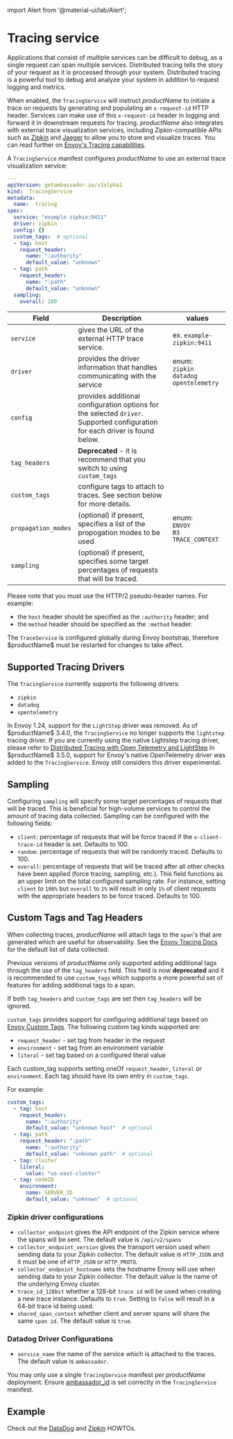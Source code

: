 import Alert from '@material-ui/lab/Alert';

# Tracing service

Applications that consist of multiple services can be difficult to debug, as a single request can span multiple services. Distributed tracing tells the story of your request as it is processed through your system. Distributed tracing is a powerful tool to debug and analyze your system in addition to request logging and metrics.

When enabled, the `TracingService` will instruct $productName$ to initiate a trace on requests by generating and populating an `x-request-id` HTTP header. Services can make use of this `x-request-id` header in logging and forward it in downstream requests for tracing. $productName$ also integrates with external trace visualization services, including Zipkin-compatible APIs such as [Zipkin](https://zipkin.io/) and [Jaeger](https://github.com/jaegertracing/) to allow you to store and visualize traces. You can read further on [Envoy's Tracing capabilities](https://www.envoyproxy.io/docs/envoy/latest/intro/arch_overview/observability/tracing).

A `TracingService` manifest configures $productName$ to use an external trace visualization service:

```yaml
---
apiVersion: getambassador.io/v3alpha1
kind:  TracingService
metadata:
  name:  tracing
spec:
  service: "example-zipkin:9411"
  driver: zipkin
  config: {}
  custom_tags:  # optional
  - tag: host
    request_header: 
      name: ":authority"
      default_value: "unknown"
  - tag: path
    request_header: 
      name: ":path"
      default_value: "unknown"
  sampling:
    overall: 100
```

| Field     | Description | values |
| --------- | ----------- | ------------- |
| `service` | gives the URL of the external HTTP trace service. | ex. `example-zipkin:9411` |
| `driver`  | provides the driver information that handles communicating with the service | enum:<br/>`zipkin`<br/>`datadog`<br/>`opentelemetry` |
| `config` | provides additional configuration options for the selected `driver`. Supported configuration for each driver is found below. | |
| `tag_headers` | **Deprecated** - it is recommend that you switch to using `custom_tags`| |
| `custom_tags` | configure tags to attach to traces. See section below for more details. | |
| `propagation_modes` | (optional) if present, specifies a list of the propogation modes to be used | enum: <br/>`ENVOY`<br/>`B3`<br/>`TRACE_CONTEXT` |
| `sampling` | (optional) if present, specifies some target percentages of requests that will be traced. | |

Please note that you must use the HTTP/2 pseudo-header names. For example:

- the `host` header should be specified as the `:authority` header; and
- the `method` header should be specified as the `:method` header.


<Alert severity="info">
The <code>TraceService</code> is configured globally during Envoy bootstrap, therefore $productName$ must be restarted for changes to take affect.
</Alert>


## Supported Tracing Drivers

The `TracingService` currently supports the following drivers:

- `zipkin`
- `datadog`
- `opentelemetry`

<Alert severity="warning">
In Envoy 1.24, support for the <code>LightStep</code> driver was removed. As of $productName$ 3.4.0, the <code>TracingService</code> no longer supports the <code>lightstep</code> tracing driver. If you are currently using the native Lightstep tracing driver, please refer to <a href="../../../../howtos/tracing-lightstep/">Distributed Tracing with Open Telemetry and LightStep</a>
</Alert>

<Alert severity="info">
In $productName$ 3.5.0, support for Envoy's native OpenTelemetry driver was added to the <code>TracingService</code>. Envoy still considers this driver experimental.
</Alert>

## Sampling

Configuring `sampling` will specify some target percentages of requests that will be traced. This is beneficial for high-volume services to control the amount of tracing data collected. Sampling can be configured with the following fields:

- `client`: percentage of requests that will be force traced if the `x-client-trace-id` header is set. Defaults to 100.
- `random`: percentage of requests that will be randomly traced. Defaults to 100.
- `overall`: percentage of requests that will be traced after all other checks have been applied (force tracing, sampling, etc.).
This field functions as an upper limit on the total configured sampling rate. For instance, setting `client`
to `100%` but `overall` to `1%` will result in only `1%` of client requests with the appropriate headers to be force
traced. Defaults to 100.

## Custom Tags and Tag Headers

When collecting traces, $productName$ will attach tags to the `span`'s that are generated which are useful for observability. See the [Envoy Tracing Docs](https://www.envoyproxy.io/docs/envoy/latest/intro/arch_overview/observability/tracing#what-data-each-trace-contains) for the default list of data collected.

Previous versions of $productName$ only supported adding additional tags through the use of the `tag_headers` field. This field is now **deprecated** and it is recommended to use `custom_tags` which supports a more powerful set of features for adding additional tags to a span.

<Alert severity="info">
If both <code>tag_headers</code> and <code>custom_tags</code> are set then <code>tag_headers</code> will be ignored.
</Alert>

`custom_tags` provides support for configuring additional tags based on [Envoy Custom Tags](https://www.envoyproxy.io/docs/envoy/latest/api-v3/type/tracing/v3/custom_tag.proto%23custom-tag). The following custom tag kinds supported are:

- `request_header` - set tag from header in the request
- `environment` - set tag from an environment variable
- `literal` -  set tag based on a configured literal value

Each custom_tag supports setting oneOf `request_header`, `literal` or `environment`. Each tag should have its own entry in `custom_tags`.

For example:

```yaml
custom_tags:
  - tag: host
    request_header: 
      name: ":authority"
      default_value: "unknown host"  # optional
  - tag: path
    request_header: ":path"
      name: ":authority"
      default_value: "unknown path"  # optional
  - tag: cluster
    literal:
      value: "us-east-cluster"
  - tag: nodeID
    environment:
      name: SERVER_ID
      default_value: "unknown"  # optional
```

### Zipkin driver configurations

- `collector_endpoint` gives the API endpoint of the Zipkin service where the spans will be sent. The default value is `/api/v2/spans`
- `collector_endpoint_version` gives the transport version used when sending data to your Zipkin collector. The default value is `HTTP_JSON` and it must be one of `HTTP_JSON` or `HTTP_PROTO`.
- `collector_endpoint_hostname` sets the hostname Envoy will use when sending data to your Zipkin collector. The default value is the name of the underlying Envoy cluster.
- `trace_id_128bit` whether a 128-bit `trace id` will be used when creating a new trace instance. Defaults to `true`. Setting to `false` will result in a 64-bit trace id being used.
- `shared_span_context` whether client and server spans will share the same `span id`. The default value is `true`.

### Datadog Driver Configurations

- `service_name` the name of the service which is attached to the traces. The default value is `ambassador`.

You may only use a single `TracingService` manifest per $productName$ deployment. Ensure [ambassador_id](../../running#ambassador_id) is set correctly in the `TracingService` manifest.

## Example

Check out the [DataDog](../../../../howtos/tracing-datadog) and [Zipkin](../../../../howtos/tracing-zipkin) HOWTOs.

